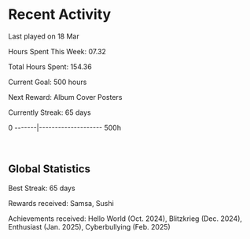 # Recent Activity
Last played on 18 Mar  

Hours Spent This Week: 07.32  

Total Hours Spent: 154.36  

Current Goal: 500 hours  

Next Reward: Album Cover Posters 

Currently Streak: 65 days 

0 -------|-------------------- 500h  
<br><br>

## Global Statistics
Best Streak: 65 days

Rewards received: Samsa, Sushi

Achievements received: Hello World (Oct. 2024), Blitzkrieg (Dec. 2024), Enthusiast (Jan. 2025), Cyberbullying (Feb. 2025)
